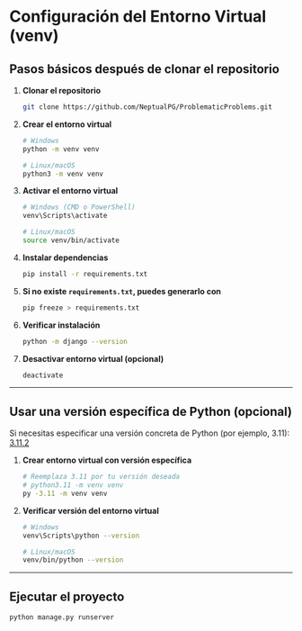 # Configuración del Entorno Virtual (venv)

## Pasos básicos después de clonar el repositorio

1. **Clonar el repositorio**
   ```bash
   git clone https://github.com/NeptualPG/ProblematicProblems.git
   ```
2. **Crear el entorno virtual**
   ```bash
   # Windows
   python -m venv venv

   # Linux/macOS
   python3 -m venv venv
   ```
3. **Activar el entorno virtual**
   ```bash
   # Windows (CMD o PowerShell)
   venv\Scripts\activate

   # Linux/macOS
   source venv/bin/activate
   ```
4. **Instalar dependencias**
   ```bash
   pip install -r requirements.txt
   ```
5. **Si no existe `requirements.txt`, puedes generarlo con**
    ```bash
    pip freeze > requirements.txt
    ```
6. **Verificar instalación**
   ```bash
   python -m django --version
   ```
7. **Desactivar entorno virtual (opcional)**
   ```bash
   deactivate
   ```

---

## Usar una versión específica de Python (opcional)

Si necesitas especificar una versión concreta de Python (por ejemplo, 3.11):
[3.11.2](https://www.python.org/downloads/release/python-3112/)
1. **Crear entorno virtual con versión específica**
   ```bash
   # Reemplaza 3.11 por tu versión deseada
   # python3.11 -m venv venv
   py -3.11 -m venv venv
   ```
2. **Verificar versión del entorno virtual**
   ```bash
   # Windows
   venv\Scripts\python --version

   # Linux/macOS
   venv/bin/python --version
   ```

---

## Ejecutar el proyecto  
```bash
python manage.py runserver
```

